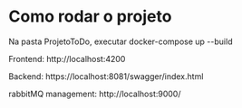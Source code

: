 # Como rodar o projeto

Na pasta ProjetoToDo, executar docker-compose up --build

Frontend: http://localhost:4200

Backend: https://localhost:8081/swagger/index.html

rabbitMQ management: http://localhost:9000/
